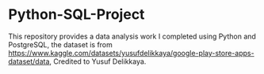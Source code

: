 # Python-SQL-Project
This repository provides a data analysis work I completed using Python and PostgreSQL, the dataset is from https://www.kaggle.com/datasets/yusufdelikkaya/google-play-store-apps-dataset/data, Credited to Yusuf Delikkaya.

